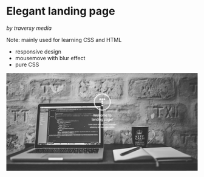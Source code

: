 # Elegant landing page
*by traversy media*

Note: mainly used for learning CSS and HTML

- responsive design
- mousemove with blur effect
- pure CSS

![](mainpage.png)